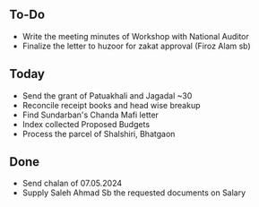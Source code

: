 ## To-Do
- Write the meeting minutes of Workshop with National Auditor  
- Finalize the letter to huzoor for zakat approval (Firoz Alam sb)  

## Today
- Send the grant of Patuakhali and Jagadal ~30  
- Reconcile receipt books and head wise breakup  
- Find Sundarban's Chanda Mafi letter  
- Index collected Proposed Budgets  
- Process the parcel of Shalshiri, Bhatgaon  

## Done
- Send chalan of 07.05.2024  
- Supply Saleh Ahmad Sb the requested documents on Salary  